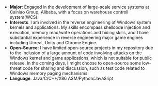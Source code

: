 + __Major__: Engaged in the development of large-scale service systems at Cainiao Group, Alibaba, with a focus on warehouse controll system(WCS).
+ __Interests__: I am involved in the reverse engineering of Windows system kernels and applications. My skills encompass shellcode injection and execution, memory read/write operations and hiding skills, and I have substantial experience in reverse engineering major game engines including Unreal, Unity and Chrome Engine.
+ __Open-Source__: I have limited open-source projects in my repository due to the inclusion of a large amount of code involving attacks on the Windows kernel and game applications, which is not suitable for public release. In the coming days, I might choose to open-source some low-threat code for sharing and discussion, such as test code related to Windows memory paging mechanisms.
+ __Language__: Java/C/C++/X86 ASM/Python/JavaSript


